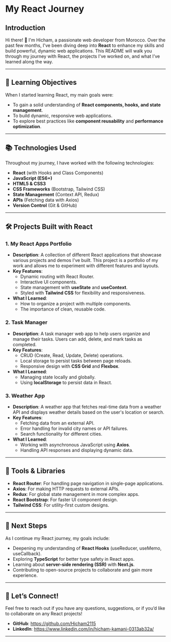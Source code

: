 
# My React Journey

## Introduction

Hi there! 👋 I'm Hicham, a passionate web developer from Morocco. Over the past few months, I've been diving deep into **React** to enhance my skills and build powerful, dynamic web applications. This README will walk you through my journey with React, the projects I've worked on, and what I’ve learned along the way.

---

## 🎯 **Learning Objectives**
When I started learning React, my main goals were:
- To gain a solid understanding of **React components, hooks, and state management**.
- To build dynamic, responsive web applications.
- To explore best practices like **component reusability** and **performance optimization**.

---

## 📚 **Technologies Used**
Throughout my journey, I have worked with the following technologies:
- **React** (with Hooks and Class Components)
- **JavaScript (ES6+)**
- **HTML5 & CSS3**
- **CSS Frameworks** (Bootstrap, Tailwind CSS)
- **State Management** (Context API, Redux)
- **APIs** (Fetching data with Axios)
- **Version Control** (Git & GitHub)

---

## 🛠️ **Projects Built with React**

### 1. **My React Apps Portfolio**
- **Description**: A collection of different React applications that showcase various projects and demos I've built. This project is a portfolio of my work and allows me to experiment with different features and layouts.
- **Key Features**:
  - Dynamic routing with React Router.
  - Interactive UI components.
  - State management with **useState** and **useContext**.
  - Styled with **Tailwind CSS** for flexibility and responsiveness.
- **What I Learned**: 
  - How to organize a project with multiple components.
  - The importance of clean, reusable code.

### 2. **Task Manager**
- **Description**: A task manager web app to help users organize and manage their tasks. Users can add, delete, and mark tasks as completed.
- **Key Features**:
  - CRUD (Create, Read, Update, Delete) operations.
  - Local storage to persist tasks between page reloads.
  - Responsive design with **CSS Grid** and **Flexbox**.
- **What I Learned**:
  - Managing state locally and globally.
  - Using **localStorage** to persist data in React.

### 3. **Weather App**
- **Description**: A weather app that fetches real-time data from a weather API and displays weather details based on the user's location or search.
- **Key Features**:
  - Fetching data from an external API.
  - Error handling for invalid city names or API failures.
  - Search functionality for different cities.
- **What I Learned**:
  - Working with asynchronous JavaScript using **Axios**.
  - Handling API responses and displaying dynamic data.

---

## 🔧 **Tools & Libraries**
- **React Router**: For handling page navigation in single-page applications.
- **Axios**: For making HTTP requests to external APIs.
- **Redux**: For global state management in more complex apps.
- **React Bootstrap**: For faster UI component design.
- **Tailwind CSS**: For utility-first custom designs.

---

## 🚀 **Next Steps**
As I continue my React journey, my goals include:
- Deepening my understanding of **React Hooks** (useReducer, useMemo, useCallback).
- Exploring **TypeScript** for better type safety in React apps.
- Learning about **server-side rendering (SSR)** with **Next.js**.
- Contributing to open-source projects to collaborate and gain more experience.

---

## 💬 **Let’s Connect!**
Feel free to reach out if you have any questions, suggestions, or if you’d like to collaborate on any React projects!

- **GitHub**: https://github.com/Hicham2115
- **LinkedIn**: https://www.linkedin.com/in/hicham-kamani-0313ab32a/

---

